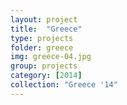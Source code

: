 ```yaml
---
layout: project
title:  "Greece"
type: projects
folder: greece
img: greece-04.jpg
group: projects
category: [2014]
collection: "Greece '14"
---
```


